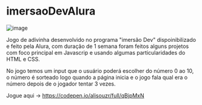 # imersaoDevAlura

![image](https://user-images.githubusercontent.com/79667413/137001194-4054ecf3-affa-4139-8ac1-468c46ac5595.png)

Jogo de adivinha desenvolvido no programa "imersão Dev" dispoinibilizado e feito pela Alura, com duração de 1 semana foram feitos alguns projetos com foco principal em Javascrip e usando algumas particularidades do HTML e CSS.

No jogo temos um input que o usuário poderá escolher do número 0 ao 10, o número é sorteado logo quando a página inicia e o jogo fala qual era o número depois de o jogador tentar 3 vezes.

Jogue aqui -> https://codepen.io/alisouzr/full/qBjpMxN
